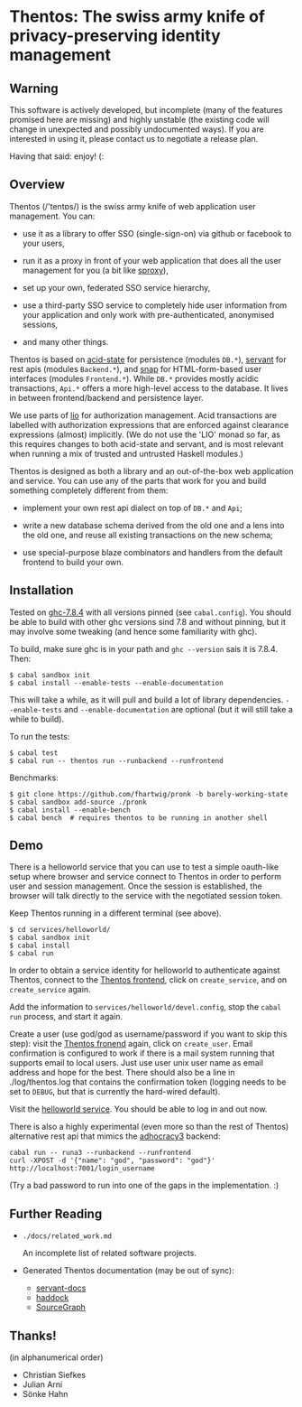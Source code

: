 Thentos: The swiss army knife of privacy-preserving identity management
=======================================================================

Warning
-------

This software is actively developed, but incomplete (many of the
features promised here are missing) and highly unstable (the existing
code will change in unexpected and possibly undocumented ways).  If
you are interested in using it, please contact us to negotiate a
release plan.

Having that said: enjoy!  (:


Overview
--------

Thentos (/'tentɒs/) is the swiss army knife of web application user
management.  You can:

- use it as a library to offer SSO (single-sign-on) via github or
  facebook to your users,

- run it as a proxy in front of your web application that does all the
  user management for you (a bit like
  [sproxy](https://github.com/zalora/sproxy)),

- set up your own, federated SSO service hierarchy,

- use a third-party SSO service to completely hide user information
  from your application and only work with pre-authenticated,
  anonymised sessions,

- and many other things.

Thentos is based on [acid-state](http://acid-state.seize.it/) for
persistence (modules `DB.*`),
[servant](http://haskell-servant.github.io/) for rest apis (modules
`Backend.*`), and [snap](http://snapframework.com/) for
HTML-form-based user interfaces (modules `Frontend.*`).  While `DB.*`
provides mostly acidic transactions, `Api.*` offers a more high-level
access to the database.  It lives in between frontend/backend and
persistence layer.

We use parts of [lio](https://github.com/scslab/lio) for authorization
management.  Acid transactions are labelled with authorization
expressions that are enforced against clearance expressions (almost)
implicitly.  (We do not use the 'LIO' monad so far, as this requires
changes to both acid-state and servant, and is most relevant when
running a mix of trusted and untrusted Haskell modules.)

Thentos is designed as both a library and an out-of-the-box web
application and service.  You can use any of the parts that work for
you and build something completely different from them:

- implement your own rest api dialect on top of `DB.*` and `Api`;

- write a new database schema derived from the old one and a lens into
  the old one, and reuse all existing transactions on the new schema;

- use special-purpose blaze combinators and handlers from the default
  frontend to build your own.


Installation
------------

Tested on [ghc-7.8.4](https://www.haskell.org/ghc/download_ghc_7_8_4)
with all versions pinned (see `cabal.config`).  You should be able to
build with other ghc versions sind 7.8 and without pinning, but it may
involve some tweaking (and hence some familiarity with ghc).

To build, make sure ghc is in your path and `ghc --version` sais it is
7.8.4.  Then:

```shell
$ cabal sandbox init
$ cabal install --enable-tests --enable-documentation
```

This will take a while, as it will pull and build a lot of library
dependencies.  `--enable-tests` and `--enable-documentation` are
optional (but it will still take a while to build).

To run the tests:

```shell
$ cabal test
$ cabal run -- thentos run --runbackend --runfrontend
```

Benchmarks:

```shell
$ git clone https://github.com/fhartwig/pronk -b barely-working-state
$ cabal sandbox add-source ./pronk
$ cabal install --enable-bench
$ cabal bench  # requires thentos to be running in another shell
```


Demo
----

There is a helloworld service that you can use to test a simple
oauth-like setup where browser and service connect to Thentos in order
to perform user and session management.  Once the session is
established, the browser will talk directly to the service with the
negotiated session token.

Keep Thentos running in a different terminal (see above).

```shell
$ cd services/helloworld/
$ cabal sandbox init
$ cabal install
$ cabal run
```

In order to obtain a service identity for helloworld to authenticate
against Thentos, connect to the [Thentos
frontend](http://localhost:7002/), click on `create_service`, and on
`create_service` again.

Add the information to `services/helloworld/devel.config`, stop the
`cabal run` process, and start it again.

Create a user (use god/god as username/password if you want to skip
this step): visit the [Thentos fronend](http://localhost:7002/) again,
click on `create_user`.  Email confirmation is configured to work if
there is a mail system running that supports email to local users.
Just use user unix user name as email address and hope for the best.
There should also be a line in ./log/thentos.log that contains the
confirmation token (logging needs to be set to `DEBUG`, but that is
currently the hard-wired default).

Visit the [helloworld service](http://localhost:8000/).  You should be
able to log in and out now.

There is also a highly experimental (even more so than the rest of
Thentos) alternative rest api that mimics the
[adhocracy3](https://github.com/liqd/adhocracy3.mercator) backend:

```shell
cabal run -- runa3 --runbackend --runfrontend
curl -XPOST -d '{"name": "god", "password": "god"}' http://localhost:7001/login_username
```

(Try a bad password to run into one of the gaps in the
implementation. :)


Further Reading
---------------

- `./docs/related_work.md`

    An incomplete list of related software projects.

- Generated Thentos documentation (may be out of sync):
    - [servant-docs](https://liqd.github.io/thentos/gh-pages/servant-docs/)
    - [haddock](https://liqd.github.io/thentos/gh-pages/haddock/)
    - [SourceGraph](https://liqd.github.io/thentos/gh-pages/SourceGraph/thentos.html)


Thanks!
-------

(in alphanumerical order)

- Christian Siefkes
- Julian Arni
- Sönke Hahn
